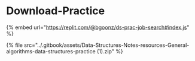 # Download-Practice

{% embed url="https://replit.com/@bgoonz/ds-prac-job-search#index.js" %}

{% file src="../.gitbook/assets/Data-Structures-Notes-resources-General-algorithms-data-structures-practice (1).zip" %}
